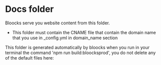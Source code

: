 # Docs folder

Bloocks serve you website content from this folder.

- This folder must contain the CNAME file that contain the domain name that you use in _config.yml in domain_name section

This folder is generated automatically by bloocks when you run in your terminal the command 'npm run build:bloocksprod', you do not delete any of the default files here:


